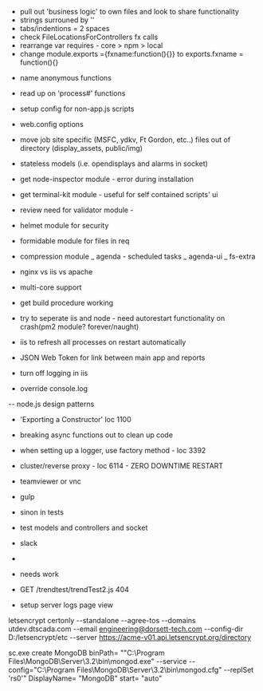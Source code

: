 - pull out 'business logic' to own files and look to share functionality
- strings surrouned by ''
- tabs/indentions = 2 spaces
- check FileLocationsForControllers fx calls
- rearrange var requires - core > npm > local
- change module.exports ={fxname:function(){}} to exports.fxname = function(){}
* name anonymous functions
- read up on 'process#' functions
- setup config for non-app.js scripts
- web.config options
- move job site specific (MSFC, ydkv, Ft Gordon, etc..) files out of directory (display_assets, public/img)
- stateless models (i.e. opendisplays and alarms in socket)

- get node-inspector module - error during installation
- get terminal-kit module - useful for self contained scripts' ui
- review need for validator module - 
- helmet module for security
- formidable module for files in req
- compression module
_ agenda - scheduled tasks
_ agenda-ui
_ fs-extra


- nginx vs iis vs apache
- multi-core support
- get build procedure working
- try to seperate iis and node - need autorestart functionality on crash(pm2 module? forever/naught)
- iis to refresh all processes on restart automatically
- JSON Web Token for link between main app and reports
- turn off logging in iis
- override console.log

-- node.js design patterns
- 'Exporting a Constructor' loc 1100
- breaking async functions out to clean up code
- when setting up a logger, use factory method - loc 3392
- cluster/reverse proxy - loc 6114 - ZERO DOWNTIME RESTART

- teamviewer or vnc
- gulp
- sinon in tests
- test models and controllers and socket
- slack
- 

- needs work
- GET /trendtest/trendTest2.js 404
- setup server logs page view

letsencrypt certonly --standalone --agree-tos --domains utdev.dtscada.com --email engineering@dorsett-tech.com --config-dir D:/letsencrypt/etc --server https://acme-v01.api.letsencrypt.org/directory

sc.exe create MongoDB binPath= "\"C:\Program Files\MongoDB\Server\3.2\bin\mongod.exe\" --service --config=\"C:\Program Files\MongoDB\Server\3.2\bin\mongod.cfg\" --replSet 'rs0'" DisplayName= "MongoDB" start= "auto"